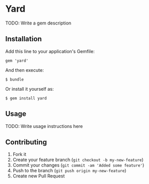 # Yard

TODO: Write a gem description

## Installation

Add this line to your application's Gemfile:

    gem 'yard'

And then execute:

    $ bundle

Or install it yourself as:

    $ gem install yard

## Usage

TODO: Write usage instructions here

## Contributing

1. Fork it
2. Create your feature branch (`git checkout -b my-new-feature`)
3. Commit your changes (`git commit -am 'Added some feature'`)
4. Push to the branch (`git push origin my-new-feature`)
5. Create new Pull Request
